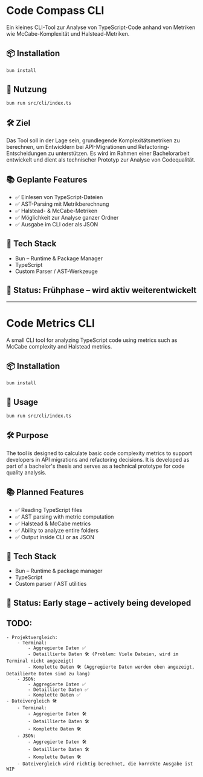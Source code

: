# Code Compass CLI

Ein kleines CLI-Tool zur Analyse von TypeScript-Code anhand von Metriken wie McCabe-Komplexität und Halstead-Metriken.

## 📦 Installation

```bash
bun install
```

## 🚀 Nutzung

```bash
bun run src/cli/index.ts
```

## 🛠 Ziel

Das Tool soll in der Lage sein, grundlegende Komplexitätsmetriken zu berechnen, um Entwicklern bei API-Migrationen und Refactoring-Entscheidungen zu unterstützen. Es wird im Rahmen einer Bachelorarbeit entwickelt und dient als technischer Prototyp zur Analyse von Codequalität.

## 📚 Geplante Features

- ✅ Einlesen von TypeScript-Dateien
- ✅ AST-Parsing mit Metrikberechnung
- ✅ Halstead- & McCabe-Metriken
- ✅ Möglichkeit zur Analyse ganzer Ordner
- ✅ Ausgabe im CLI oder als JSON

## 🔧 Tech Stack

- Bun – Runtime & Package Manager
- TypeScript
- Custom Parser / AST-Werkzeuge

## 📅 Status: Frühphase – wird aktiv weiterentwickelt

---

# Code Metrics CLI

A small CLI tool for analyzing TypeScript code using metrics such as McCabe complexity and Halstead metrics.

## 📦 Installation

```bash
bun install
```

## 🚀 Usage

```bash
bun run src/cli/index.ts
```

## 🛠 Purpose

The tool is designed to calculate basic code complexity metrics to support developers in API migrations and refactoring decisions. It is developed as part of a bachelor's thesis and serves as a technical prototype for code quality analysis.

## 📚 Planned Features

- ✅ Reading TypeScript files
- ✅ AST parsing with metric computation
- ✅ Halstead & McCabe metrics
- ✅ Ability to analyze entire folders
- ✅ Output inside CLI or as JSON

## 🔧 Tech Stack

- Bun – Runtime & package manager
- TypeScript
- Custom parser / AST utilities

## 📅 Status: Early stage – actively being developed

## TODO:

    - Projektvergleich:
        - Terminal:
            - Aggregierte Daten ✅
            - Detaillierte Daten 🛠 (Problem: Viele Dateien, wird im Terminal nicht angezeigt)
            - Komplette Daten 🛠 (Aggregierte Daten werden oben angezeigt, Detailierte Daten sind zu lang)
        - JSON:
            - Aggregierte Daten ✅
            - Detaillierte Daten ✅
            - Komplette Daten ✅
    - Dateivergleich 🛠
        - Terminal:
            - Aggregierte Daten 🛠
            - Detaillierte Daten 🛠
            - Komplette Daten 🛠
        - JSON:
            - Aggregierte Daten 🛠
            - Detaillierte Daten 🛠
            - Komplette Daten 🛠
        - Dateivergleich wird richtig berechnet, die korrekte Ausgabe ist WIP
